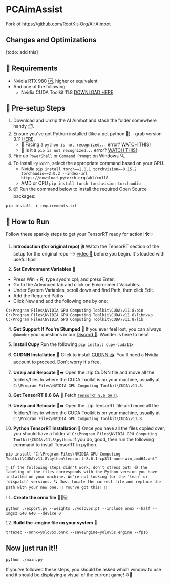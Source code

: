 ﻿# PCAimAssist

Fork of https://github.com/RootKit-Org/AI-Aimbot

## Changes and Optimizations
[todo: add this]

## 🧰 Requirements
- Nvidia RTX 980 🆙, higher or equivalent
- And one of the following:
  - Nvidia CUDA Toolkit 11.8 [DOWNLOAD HERE](https://developer.nvidia.com/cuda-11-8-0-download-archive)

## 🚀 Pre-setup Steps
1. Download and Unzip the AI Aimbot and stash the folder somewhere handy 🗂️.
2. Ensure you've got Python installed (like a pet python 🐍) – grab version 3.11 [HERE](https://www.python.org/downloads/release/python-3116/).
   - 🛑 Facing a `python is not recognized...` error? [WATCH THIS!](https://youtu.be/E2HvWhhAW0g)
   - 🛑 Is it a `pip is not recognized...` error? [WATCH THIS!](https://youtu.be/zWYvRS7DtOg)
3. Fire up `PowerShell` or `Command Prompt` on Windows 🔍.
4. To install `PyTorch`, select the appropriate command based on your GPU.
    - Nvidia `pip install torch==2.0.1 torchvision==0.15.2 torchaudio==2.0.2 --index-url https://download.pytorch.org/whl/cu118`
    - AMD or CPU `pip install torch torchvision torchaudio`
5. 📦 Run the command below to install the required Open Source packages:
```
pip install -r requirements.txt
```

## 🔌 How to Run
Follow these sparkly steps to get your TensorRT ready for action! 🛠️✨

1. **Introduction (for original repo)** 🎬
   Watch the TensorRT section of the setup for the original repo --> [video 🎥](https://www.youtube.com/watch?v=uniL5yR7y0M&ab_channel=RootKit) before you begin. It's loaded with useful tips!

2. **Set Environment Variables** 🌱
  - Press Win + R, type sysdm.cpl, and press Enter.
  - Go to the Advanced tab and click on Environment Variables.
  - Under System Variables, scroll down and find Path, then click Edit.
  - Add the Required Paths
  - Click New and add the following one by one:
  ```
  C:\Program Files\NVIDIA GPU Computing Toolkit\CUDA\v11.8\bin
  C:\Program Files\NVIDIA GPU Computing Toolkit\CUDA\v11.8\libnvvp
  C:\Program Files\NVIDIA GPU Computing Toolkit\CUDA\v11.8\lib
  ```
4. **Get Support If You're Stumped** 🤔
   If you ever feel lost, you can always `@Wonder` your questions in our [Discord 💬](https://discord.gg/rootkitorg). Wonder is here to help!

5. **Install Cupy**
    Run the following `pip install cupy-cuda11x`

6. **CUDNN Installation** 🧩
   Click to install [CUDNN 📥](https://developer.nvidia.com/downloads/compute/cudnn/secure/8.9.6/local_installers/11.x/cudnn-windows-x86_64-8.9.6.50_cuda11-archive.zip/). You'll need a Nvidia account to proceed. Don't worry it's free.

7. **Unzip and Relocate** 📁➡️
   Open the .zip CuDNN file and move all the folders/files to where the CUDA Toolkit is on your machine, usually at `C:\Program Files\NVIDIA GPU Computing Toolkit\CUDA\v11.8`.

8. **Get TensorRT 8.6 GA** 🔽
   Fetch [`TensorRT 8.6 GA 🛒`](https://developer.nvidia.com/downloads/compute/machine-learning/tensorrt/secure/8.6.1/zip/TensorRT-8.6.1.6.Windows10.x86_64.cuda-11.8.zip).

9. **Unzip and Relocate** 📁➡️
   Open the .zip TensorRT file and move all the folders/files to where the CUDA Toolkit is on your machine, usually at `C:\Program Files\NVIDIA GPU Computing Toolkit\CUDA\v11.8`.

10. **Python TensorRT Installation** 🎡
   Once you have all the files copied over, you should have a folder at `C:\Program Files\NVIDIA GPU Computing Toolkit\CUDA\v11.8\python`. If you do, good, then run the following command to install TensorRT in python.
   ```
   pip install "C:\Program Files\NVIDIA GPU Computing Toolkit\CUDA\v11.8\python\tensorrt-8.6.1-cp311-none-win_amd64.whl"
   ```
    🚨 If the following steps didn't work, don't stress out! 😅 The labeling of the files corresponds with the Python version you have installed on your machine. We're not looking for the 'lean' or 'dispatch' versions. 🔍 Just locate the correct file and replace the path with your new one. 🔄 You've got this! 💪    

11. **Create the onnx file** 🏃‍♂️💻
   ```
   python .\export.py --weights ./yolov5s.pt --include onnx --half --imgsz 640 640 --device 0
   ```

12. **Build the .engine file on your system** 🤖
  ```
  trtexec --onnx=yolov5x.onnx --saveEngine=yolov5s.engine --fp16
  ```

  ## Now just run it!!
   ```
   python ./main.py
   ```

If you've followed these steps, you should be asked which window to use and it should be displaying a visual of the current game! ⚙️🚀

